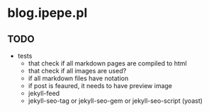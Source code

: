 # blog.ipepe.pl

## TODO
 * tests
   * that check if all markdown pages are compiled to html
   * that check if all images are used?
   * if all markdown files have notation
   * if post is feaured, it needs to have preview image
   * jekyll-feed
   * jekyll-seo-tag or jekyll-seo-gem or jekyll-seo-script (yoast)
   